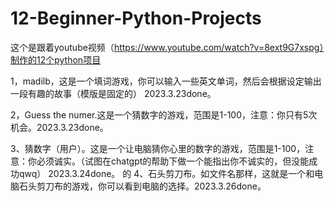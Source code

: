# 12-Beginner-Python-Projects
这个是跟着youtube视频（https://www.youtube.com/watch?v=8ext9G7xspg）制作的12个python项目

1，madilb，这是一个填词游戏，你可以输入一些英文单词，然后会根据设定输出一段有趣的故事（模版是固定的） 2023.3.23done。

2，Guess the numer.这是一个猜数字的游戏，范围是1-100，注意：你只有5次机会。2023.3.23done。

3、猜数字（用户）。这是一个让电脑猜你心里的数字的游戏，范围是1-100，注意：你必须诚实。（试图在chatgpt的帮助下做一个能指出你不诚实的，但没能成功qwq） 2023.3.24done。
的
4、石头剪刀布。如文件名那样，这就是一个和电脑石头剪刀布的游戏，你可以看到电脑的选择。2023.3.26done。
